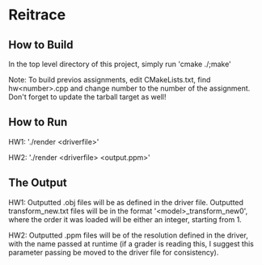 # Reitrace

## How to Build
In the top level directory of this project, simply run 'cmake ./;make'

Note: To build previos assignments, edit CMakeLists.txt, find hw\<number>.cpp and change number to the number of the assignment. Don't forget to update the tarball target as well!

## How to Run
HW1: './render \<driverfile>'

HW2: './render \<driverfile> <output.ppm>'

## The Output
HW1:
Outputted .obj files will be as defined in the driver file.
Outputted transform_new.txt files will be in the format '\<model>_transform_new0<order model was loaded>', where the order it was loaded will be either an integer, starting from 1.

HW2:
Outputted .ppm files will be of the resolution defined in the driver, with the name passed at runtime (if a grader is reading this, I suggest this parameter passing be moved to the driver file for consistency).

